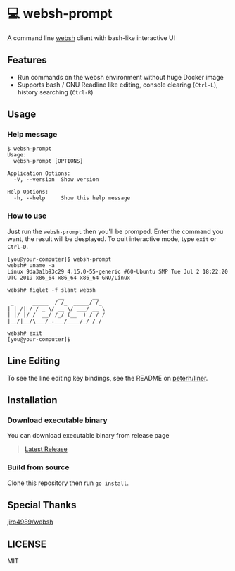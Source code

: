 # 💻 websh-prompt

A command line [websh](https://github.com/jiro4989/websh) client with bash-like interactive UI

## Features

- Run commands on the websh environment without huge Docker image
- Supports bash / GNU Readline like editing, console clearing (`Ctrl-L`), history searching (`Ctrl-R`)


## Usage

### Help message

```
$ websh-prompt
Usage:
  websh-prompt [OPTIONS]

Application Options:
  -V, --version  Show version

Help Options:
  -h, --help     Show this help message
```

### How to use

Just run the `websh-prompt` then you'll be promped. Enter the command you want, the result will be desplayed.
To quit interactive mode, type `exit` or `Ctrl-D`.

```
[you@your-computer]$ websh-prompt
websh# uname -a
Linux 9da3a1b93c29 4.15.0-55-generic #60-Ubuntu SMP Tue Jul 2 18:22:20 UTC 2019 x86_64 x86_64 x86_64 GNU/Linux

websh# figlet -f slant websh
                __         __  
 _      _____  / /_  _____/ /_ 
| | /| / / _ \/ __ \/ ___/ __ \
| |/ |/ /  __/ /_/ (__  ) / / /
|__/|__/\___/_.___/____/_/ /_/ 
                               
websh# exit
[you@your-computer]$ 
```
## Line Editing

To see the line editing key bindings, see the README on [peterh/liner](https://github.com/peterh/liner#readme).

## Installation

### Download executable binary

You can download executable binary from release page

> [Latest Release](https://github.com/sheepla/websh-prompt/releases/latest)

### Build from source

Clone this repository then run `go install`.

## Special Thanks

[jiro4989/websh](https://github.com/jiro4989/websh) 

## LICENSE

MIT
